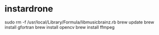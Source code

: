 instardrone
===========

sudo rm -f /usr/local/Library/Formula/libmusicbrainz.rb
brew update
brew install gfortran
brew install opencv
brew install ffmpeg

